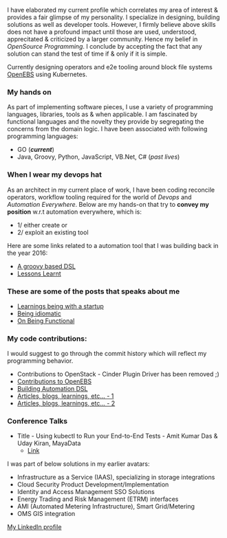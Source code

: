 I have elaborated my current profile which correlates my area of interest & provides a fair glimpse of my personality.
I specialize in designing, building solutions as well as developer tools. However, I firmly believe above skills does not
have a profound impact until those are used, understood, apprecitated & criticized by a larger community. Hence my belief in
_OpenSource Programming_. I conclude by accepting the fact that any solution can stand the test of time if & only if it is 
simple.

Currently designing operators and e2e tooling around block file systems [OpenEBS](https://openebs.io/) using Kubernetes.

### My hands on
As part of implementing software pieces, I use a variety of programming languages, libraries, tools as & when applicable. I 
am fascinated by functional languages and the novelty they provide by segregating the concerns from the domain logic. I have 
been associated with following programming languages:

- GO (**_current_**)
- Java, Groovy, Python, JavaScript, VB.Net, C# (_past lives_)

### When I wear my devops hat
As an architect in my current place of work, I have been coding reconcile operators, workflow tooling required for the world
of _Devops_ and _Automation Everywhere_. Below are my hands-on that try to **convey my position** w.r.t automation 
everywhere, which is:
- 1/ either create or 
- 2/ exploit an existing tool

Here are some links related to a automation tool that I was building back in the year 2016:
- [A groovy based DSL](https://github.com/cloudbytestorage/automation-core/blob/master/README.md)
- [Lessons Learnt](https://github.com/cloudbytestorage/automation-core/blob/master/touchstone/DesignThoughts/My%20Final%20Thoughts.md)

### These are some of the posts that speaks about me
- [Learnings being with a startup](https://amitkumardas.github.io/2016/08/20/lessons-learned-at-CloudByte.html)
- [Being idiomatic](https://amitkumardas.github.io/2016/08/19/being-idiomatic-and-do-i-bother.html)
- [On Being Functional](https://www.linkedin.com/pulse/being-functional-amit-kumar-das/?trk=hp-feed-article-title-publish)

### My code contributions:
I would suggest to go through the commit history which will reflect my programming behavior.

- Contributions to OpenStack - Cinder Plugin Driver has been removed ;)
- [Contributions to OpenEBS](https://github.com/openebs/maya)
- [Building Automation DSL](https://github.com/AmitKumarDas/automation-core)
- [Articles, blogs, learnings, etc... - 1](https://amitkumardas.github.io/)
- [Articles, blogs, learnings, etc... - 2](https://github.com/AmitKumarDas/Decisions/tree/master/blogs)

### Conference Talks
- Title - Using kubectl to Run your End-to-End Tests - Amit Kumar Das & Uday Kiran, MayaData
  - [Link](https://www.youtube.com/watch?v=YU9J4KH8X14)

I was part of below solutions in my earlier avatars:
- Infrastructure as a Service (IAAS), specializing in storage integrations
- Cloud Security Product Development/Implementation
- Identity and Access Management SSO Solutions
- Energy Trading and Risk Management (ETRM) interfaces
- AMI (Automated Metering Infrastructure), Smart Grid/Metering
- OMS GIS integration

[My LinkedIn profile](https://www.linkedin.com/in/amit-kumar-das-224b351b/)
